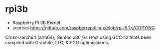 # rpi3b
 - Raspberry Pi 3B Kernel
 - sources https://github.com/raspberrypi/linux/blob/rpi-6.1.y/COPYING

Cross-aarch64 (arm64), Gentoo x86_64 Host using GCC-12 thats been compiled with Graphite, LTO, & PGO optimizations.
